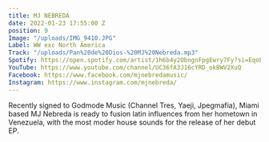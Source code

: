 ```yaml
---
title: MJ NEBREDA
date: 2022-01-23 17:55:00 Z
position: 9
Image: "/uploads/IMG_9410.JPG"
Label: WW exc North America
Track: "/uploads/Pan%20de%20Dios-%20MJ%20Nebreda.mp3"
Spotify: https://open.spotify.com/artist/1h6b4y2ObngnFpgEwry7Fy?si=EqoLv1IfRlKxGyjCXIKvlQ
YouTube: https://www.youtube.com/channel/UC36fA3J16cYRD_okBWV2XuQ
Facebook: https://www.facebook.com/mjnebredamusic/
Instagram: https://www.instagram.com/mjnebreda/
---
```


Recently signed to Godmode Music (Channel Tres, Yaeji, Jpegmafia), Miami based MJ Nebreda is ready to fusion latin influences from her hometown in Venezuela, with the most moder house sounds for the release of her debut EP.